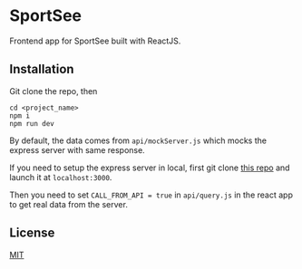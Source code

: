 # SportSee

Frontend app for SportSee built with ReactJS.

## Installation

Git clone the repo, then

```
cd <project_name>
npm i
npm run dev
```

By default, the data comes from `api/mockServer.js` which mocks the express server with same response.

If you need to setup the express server in local, first git clone [this repo](https://github.com/OpenClassrooms-Student-Center/P9-front-end-dashboard) and launch it at `localhost:3000`.

Then you need to set `CALL_FROM_API = true` in `api/query.js` in the react app to get real data from the server.

## License

[MIT](https://choosealicense.com/licenses/mit/)
